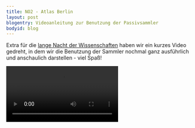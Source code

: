 ```yaml
---
title: NO2 - Atlas Berlin
layout: post
blogentry: Videoanleitung zur Benutzung der Passivsammler
bodyid: blog
---
```


Extra für die [lange Nacht der Wissenschaften](/2019/06/16/lndw.html) haben wir ein kurzes Video gedreht, in dem wir die Benutzung der Sammler nochmal ganz ausführlich und anschaulich darstellen - viel Spaß!

<video type='video/mp4' controls class="blogpic" src="/assets/videos/cs_no2_einfuehrung_ohne_webseite.mp4">Video</video>


